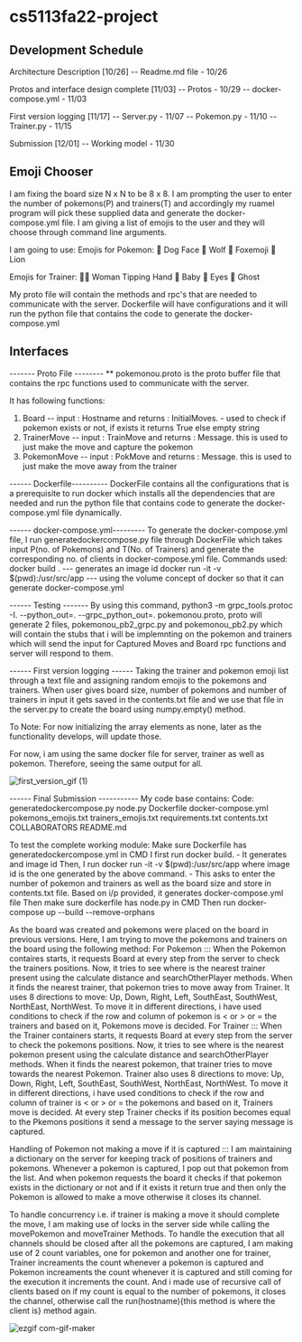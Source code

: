 # cs5113fa22-project

## Development Schedule

 Architecture Description [10/26]
 -- Readme.md file - 10/26

 Protos and interface design complete [11/03]
  -- Protos - 10/29
  -- docker-compose.yml - 11/03

 First version logging [11/17]
 -- Server.py - 11/07
 -- Pokemon.py - 11/10
 -- Trainer.py - 11/15

 Submission [12/01]
 -- Working model - 11/30

 ## Emoji Chooser

 I am fixing the board size N x N to be 8 x 8.
 I am prompting the user to enter the number of pokemons(P) and trainers(T) and accordingly my ruamel program will pick these supplied data and generate the  docker-compose.yml file.
 I am giving a list of emojis to the user and they will choose through command line arguments.

 I am going to use:
 Emojis for Pokemon:
 🐶 Dog Face
 🐺 Wolf
 🦊 Foxemoji
 🦁 Lion

 Emojis for Trainer: 
 💁‍♀️ Woman Tipping Hand
 👶 Baby
 👀 Eyes
 👻 Ghost
 
 My proto file will contain the methods and rpc's that are needed to communicate with the server.
 Dockerfile will have configurations and it will run the python file that contains the code to generate the docker-compose.yml

 ##  Interfaces
 ------- Proto File --------
 ** pokemonou.proto is the proto buffer file that contains the rpc functions used to communicate with the server.
 
 It has following functions:
 1) Board -- input : Hostname and returns : InitialMoves. - used to check if pokemon exists or not, if exists it returns True else empty string
 2) TrainerMove -- input : TrainMove and returns : Message. this is used to just make the move and capture the pokemon
 3) PokemonMove -- input : PokMove and returns : Message. this is used to just make the move away from the trainer

------ Dockerfile----------
DockerFile contains all the configurations that is a prerequisite to run docker which installs all the dependencies that are needed and run the python file that contains code to generate the docker-compose.yml file dynamically.
 
------ docker-compose.yml---------
 To generate the docker-compose.yml file, I run generatedockercompose.py file through DockerFile which takes input P(no. of Pokemons) and T(No. of Trainers) and generate the corresponding no. of clients in docker-compose.yml file. 
 Commands used:
  docker build . --- generates an image id
  docker run -it -v $(pwd):/usr/src/app <imageid> --- using the volume concept of docker so that it can generate docker-compose.yml
 
------ Testing -------
By using this command, python3 -m grpc_tools.protoc -I. --python_out=. --grpc_python_out=. pokemonou.proto,
proto will generate 2 files, pokemonou_pb2_grpc.py and pokemonou_pb2.py which will contain the stubs that i will be implemnting on the pokemon and trainers which will send the input for Captured Moves and Board rpc functions and server will respond to them.

------ First version logging ------
Taking the trainer and pokemon emoji list through a text file and assigning random emojis to the pokemons and trainers. When user gives board size, number of pokemons and number of trainers in input it gets saved in the contents.txt file and we use that file in the server.py to create the board using numpy.empty() method. 

To Note: For now initializing the array elements as none, later as the functionality develops, will update those. 
 
 For now, i am using the same docker file for server, trainer as well as pokemon. Therefore, seeing the same output for all.


![first_version_gif (1)](https://user-images.githubusercontent.com/114453254/202829395-1a5da473-aa91-4012-904a-ee58be2425c8.gif)

------ Final Submission -----------
My code base contains:
Code:
  generatedockercompose.py
  node.py
  Dockerfile
  docker-compose.yml
  pokemons_emojis.txt
  trainers_emojis.txt
  requirements.txt
  contents.txt
COLLABORATORS
README.md

To test the complete working module:
Make sure Dockerfile has generatedockercompose.yml in CMD 
I first run docker build. - It generates and image id
Then, I run docker run -it -v $(pwd):/usr/src/app <imageid> where image id is the one generated by the above command. - This asks to enter the number of pokemon and trainers as well as the board size and store in contents.txt file. Based on i/p provided, it generates docker-compose.yml file
Then make sure dockerfile has node.py in CMD
Then run docker-compose up --build --remove-orphans

As the board was created and pokemons were placed on the board in previous versions. Here, I am trying to move the pokemons and trainers on the board using the following method:
For Pokemon :::
When the Pokemon contaires starts, it requests Board at every step from the server to check the trainers positions. Now, it tries to see where is the nearest trainer present using the calculate distance and searchOtherPlayer methods. When it finds the nearest trainer, that pokemon tries to move away from Trainer.
It uses 8 directions to move: Up, Down, Right, Left, SouthEast, SouthWest, NorthEast, NorthWest. To move it in different directions, i have used conditions to check if the row and column of pokemon is < or > or =  the trainers and based on it, Pokemons move is decided.
For Trainer :::
When the Trainer containers starts, it requests Board at every step from the server to check the pokemons positions. Now, it tries to see where is the nearest pokemon present using the calculate distance and searchOtherPlayer methods. When it finds the nearest pokemon, that trainer tries to move towards the nearest Pokemon. Trainer also uses 8 directions to move: Up, Down, Right, Left, SouthEast, SouthWest, NorthEast, NorthWest. To move it in different directions, i have used conditions to check if the row and column of trainer is < or > or =  the pokemons and based on it, Trainers move is decided.
At every step Trainer checks if its position becomes equal to the Pkemons positions it send a message to the server saying message is captured.

Handling of Pokemon not making a move if it is captured :::
I am maintaining a dictionary on the server for keeping track of positions of trainers and pokemons. Whenever a pokemon is captured, I pop out that pokemon from the list. And when pokemon requests the board it checks if that pokemon exists in the dictionary or not and if it exists it return true and then only the Pokemon is allowed to make a move otherwise it closes its channel.

To handle concurrency i.e. if trainer is making a move it should complete the move, I am making use of locks in the server side while calling the movePokemon and moveTrainer Methods.
To handle the execution that all channels should be closed after all the pokemons are captured, I am making use of 2 count variables, one for pokemon and another one for trainer, Trainer increaments the count whenever a pokemon is captured and Pokemon increaments the count whenever it is captured and still coming for the execution it increments the count.
And i made use of recursive call of clients based on if my count is equal to the number of pokemons, it closes the channel, otherwise call the run(hostname){this method is where the client is} method again.

![ezgif com-gif-maker](https://user-images.githubusercontent.com/114453254/207547149-124cc42c-f0cc-498a-a0c3-70c4b1191671.gif)
